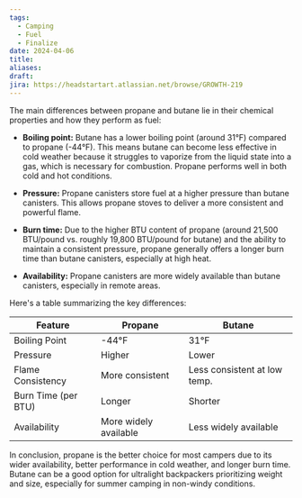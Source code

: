 ```yaml
---
tags:
  - Camping
  - Fuel
  - Finalize
date: 2024-04-06
title: 
aliases: 
draft: 
jira: https://headstartart.atlassian.net/browse/GROWTH-219
---
```

The main differences between propane and butane lie in their chemical properties and how they perform as fuel:

* **Boiling point:** Butane has a lower boiling point (around 31°F)  compared to propane (-44°F). This means butane can become less effective in cold weather because it struggles to vaporize from the liquid state into a gas, which is necessary for combustion. Propane performs well in both cold and hot conditions.

* **Pressure:** Propane canisters store fuel at a higher pressure than butane canisters. This allows propane stoves to deliver a more consistent and powerful flame.

* **Burn time:** Due to the higher BTU content of propane (around 21,500 BTU/pound vs. roughly 19,800 BTU/pound for butane) and the ability to maintain a consistent pressure, propane generally offers a longer burn time than butane canisters, especially at high heat.

* **Availability:** Propane canisters are more widely available than butane canisters, especially in remote areas.

Here's a table summarizing the key differences:

| Feature                 | Propane                     | Butane                        |
|--------------------------|------------------------------|--------------------------------|
| Boiling Point           | -44°F                        | 31°F                           |
| Pressure                 | Higher                        | Lower                          |
| Flame Consistency        | More consistent              | Less consistent at low temp.   |
| Burn Time (per BTU)     | Longer                        | Shorter                         |
| Availability             | More widely available        | Less widely available          |

In conclusion, propane is the better choice for most campers due to its wider availability, better performance in cold weather, and longer burn time. Butane can be a good option for ultralight backpackers prioritizing weight and size, especially for summer camping in non-windy conditions. 